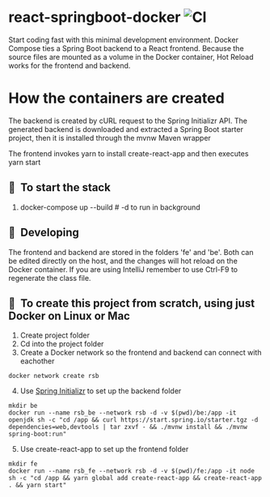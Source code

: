 # react-springboot-docker ![CI](https://github.com/konradish/react-springboot-docker/workflows/CI/badge.svg)
Start coding fast with this minimal development environment. Docker Compose ties a Spring Boot backend to a React frontend. Because the source files are mounted as a volume in the Docker container, Hot Reload works for the frontend and backend.

# How the containers are created
The backend is created by cURL request to the Spring Initializr API. The generated backend is downloaded and extracted a Spring Boot starter project, then it is installed through the mvnw Maven wrapper

The frontend invokes yarn to install create-react-app and then executes yarn start

## 🚀&nbsp; To start the stack
1. docker-compose up --build  # -d to run in background

## 🧩&nbsp; Developing
The frontend and backend are stored in the folders 'fe' and 'be'. Both can be edited directly on the host, and the changes will hot reload on the Docker container. If you are using IntelliJ remember to use Ctrl-F9 to regenerate the class file.

## 🔩&nbsp; To create this project from scratch, using just Docker on Linux or Mac
1. Create project folder
2. Cd into the project folder
3. Create a Docker network so the frontend and backend can connect with eachother
```
docker network create rsb
```
4. Use [Spring Initializr](https://start.spring.io/) to set up the backend folder
```
mkdir be
docker run --name rsb_be --network rsb -d -v $(pwd)/be:/app -it openjdk sh -c "cd /app && curl https://start.spring.io/starter.tgz -d dependencies=web,devtools | tar zxvf - && ./mvnw install && ./mvnw spring-boot:run"
```
5. Use create-react-app to set up the frontend folder
```
mkdir fe
docker run --name rsb_fe --network rsb -d -v $(pwd)/fe:/app -it node sh -c "cd /app && yarn global add create-react-app && create-react-app . && yarn start"
```
